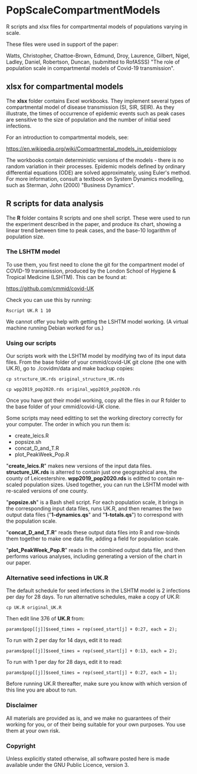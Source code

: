 # PopScaleCompartmentModels

R scripts and xlsx files for compartmental models of populations varying in scale.

These files were used in support of the paper:

Watts, Christopher, Chattoe-Brown, Edmund, Droy, Laurence, Gilbert, Nigel, Ladley, Daniel, Robertson, Duncan, (submitted to RofASSS) "The role of population scale  in compartmental models of Covid-19 transmission".

## xlsx for compartmental models

The __xlsx__ folder contains Excel workbooks. They implement several types of compartmental model of disease transmission (SI, SIR, SEIR). As they illustrate, the times of occurrence of epidemic events such as peak cases are sensitive to the size of population and the number of initial seed infections.

For an introduction to compartmental models, see:

https://en.wikipedia.org/wiki/Compartmental_models_in_epidemiology

The workbooks contain deterministic versions of the models - there is no random variation in their processes. Epidemic models defined by ordinary differential equations (ODE) are solved approximately, using Euler's method. For more information, consult a textbook on System Dynamics modelling, such as Sterman, John (2000) "Business Dynamics".

## R scripts for data analysis

The __R__ folder contains R scripts and one shell script. These were used to run the experiment described in the paper, and produce its chart, showing a linear trend between time to peak cases, and the base-10 logarithm of population size. 

### The LSHTM model

To use them, you first need to clone the git for the compartment model of COVID-19 transmission, produced by the London School of Hygiene & Tropical Medicine (LSHTM). This can be found at:

https://github.com/cmmid/covid-UK

Check you can use this by running:

	Rscript UK.R 1 10

We cannot offer you help with getting the LSHTM model working. (A virtual machine running Debian worked for us.)

### Using our scripts

Our scripts work with the LSHTM model by modifying two of its input data files. From the base folder of your cmmid/covid-UK git clone (the one with UK.R), go to ./covidm/data and make backup copies:

	cp structure_UK.rds original_structure_UK.rds

	cp wpp2019_pop2020.rds original_wpp2019_pop2020.rds

Once you have got their model working, copy all the files in our R folder to the base folder of your cmmid/covid-UK clone. 

Some scripts may need editting to set the working directory correctly for your computer. The order in which you run them is:

* create_leics.R
* popsize.sh
* concat_D_and_T.R
* plot_PeakWeek_Pop.R

"__create_leics.R__" makes new versions of the input data files. __structure_UK.rds__ is alterred to contain just one geographical area, the county of Leicestershire. __wpp2019_pop2020.rds__ is editted to contain re-scaled population sizes. Used together, you can run the LSHTM model with re-scaled versions of one county.

"__popsize.sh__" is a Bash shell script. For each population scale, it brings in the corresponding input data files, runs UK.R, and then renames the two output data files ("__1-dynamics.qs__" and "__1-totals.qs__") to correspond with the population scale.

"__concat_D_and_T.R__" reads these output data files into R and row-binds them together to make one data file, adding a field for population scale.

"__plot_PeakWeek_Pop.R__" reads in the combined output data file, and then performs various analyses, including generating a version of the chart in our paper.

### Alternative seed infections in UK.R

The default schedule for seed infections in the LSHTM model is 2 infections per day for 28 days. To run alternative schedules, make a copy of UK.R:

	cp UK.R original_UK.R

Then edit line 376 of __UK.R__ from:

	params$pop[[j]]$seed_times = rep(seed_start[j] + 0:27, each = 2);

To run with 2 per day for 14 days, edit it to read:

	params$pop[[j]]$seed_times = rep(seed_start[j] + 0:13, each = 2);

To run with 1 per day for 28 days, edit it to read:

	params$pop[[j]]$seed_times = rep(seed_start[j] + 0:27, each = 1);

Before running UK.R thereafter, make sure you know with which version of this line you are about to run.

### Disclaimer

All materials are provided as is, and we make no guarantees of their working for you, or of their being suitable for your own purposes. You use them at your own risk.

### Copyright

Unless explicitly stated otherwise, all software posted here is made available under the GNU Public Licence, version 3.
